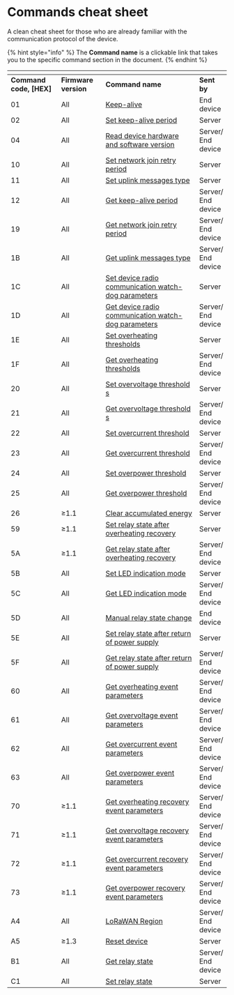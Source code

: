 # Commands cheat sheet

A clean cheat sheet for those who are already familiar with the communication protocol of the device.

{% hint style="info" %}
The **Command name** is a clickable link that takes you to the specific command section in the document.
{% endhint %}

<table data-header-hidden><thead><tr><th width="140"></th><th width="112"></th><th width="370"></th><th></th></tr></thead><tbody><tr><td><strong>Command code, [HEX]</strong></td><td><strong>Firmware version</strong></td><td><strong>Command name</strong></td><td><strong>Sent by</strong></td></tr><tr><td>01</td><td>All</td><td><a href="keep-alive.md">Keep-alive</a></td><td>End device</td></tr><tr><td>02</td><td>All</td><td><a href="keep-alive.md#set">Set keep-alive period</a></td><td>Server</td></tr><tr><td>04</td><td>All</td><td><a href="get-firmware-and-hardware-version.md">Read device hardware and software version</a></td><td>Server/ End device</td></tr><tr><td>10</td><td>All</td><td><a href="network-related-settings.md#set">Set network join retry period</a></td><td>Server</td></tr><tr><td>11</td><td>All</td><td><a href="uplink-types.md#set">Set uplink messages type</a></td><td>Server</td></tr><tr><td>12</td><td>All</td><td><a href="uplink-types.md#get">Get keep-alive period</a></td><td>Server/ End device</td></tr><tr><td>19</td><td>All</td><td><a href="network-related-settings.md#get">Get network join retry period</a></td><td>Server/ End device</td></tr><tr><td>1B</td><td>All</td><td><a href="uplink-types.md#get">Get uplink messages type</a></td><td>Server/ End device</td></tr><tr><td>1C</td><td>All</td><td><a href="network-related-settings.md#set-1">Set device radio communication watch-dog parameters</a></td><td>Server</td></tr><tr><td>1D</td><td>All</td><td><a href="network-related-settings.md#get-1">Get device radio communication watch-dog parameters</a></td><td>Server/ End device</td></tr><tr><td>1E</td><td>All</td><td><a href="protections.md#set">Set overheating thresholds</a></td><td>Server</td></tr><tr><td>1F</td><td>All</td><td><a href="protections.md#get">Get overheating thresholds</a></td><td>Server/ End device</td></tr><tr><td>20</td><td>All</td><td>​<a href="protections.md#set-1">Set overvoltage threshold​s</a></td><td>Server</td></tr><tr><td>21</td><td>All</td><td>​<a href="protections.md#get-1">Get overvoltage threshold​s</a></td><td>Server/ End device</td></tr><tr><td>22</td><td>All</td><td><a href="protections.md#set-2">​Set overcurrent threshold​</a></td><td>Server</td></tr><tr><td>23</td><td>All</td><td><a href="protections.md#get-2">​Get overcurrent threshold​</a></td><td>Server/ End device</td></tr><tr><td>24</td><td>All</td><td><a href="protections.md#set-3">Set overpower threshold​</a></td><td>Server</td></tr><tr><td>25</td><td>All</td><td><a href="protections.md#get-3">Get overpower threshold​</a></td><td>Server/ End device</td></tr><tr><td>26</td><td>≥1.1</td><td><a href="clear-accumulated-energy.md">Clear accumulated energy</a></td><td>Server</td></tr><tr><td>59</td><td>≥1.1</td><td><a href="relay-state.md#set-2">Set relay state after overheating recovery</a></td><td>Server</td></tr><tr><td>5А</td><td>≥1.1</td><td><a href="relay-state.md#get-2">Get relay state after overheating recovery</a></td><td>Server/ End device</td></tr><tr><td>5B</td><td>All</td><td><a href="led-indication-mode.md#set">Set LED indication mode</a></td><td>Server</td></tr><tr><td>5C</td><td>All</td><td><a href="led-indication-mode.md#get">Get LED indication mode</a></td><td>Server/ End device</td></tr><tr><td>5D</td><td>All</td><td><a href="relay-state.md#manual-relay-state-change">Manual relay state change </a></td><td>End device</td></tr><tr><td>5E</td><td>All</td><td><a href="relay-state.md#set-1">Set relay state after return of power supply</a></td><td>Server</td></tr><tr><td>5F</td><td>All</td><td><a href="relay-state.md#get-1">Get relay state after return of power supply</a></td><td>Server/ End device</td></tr><tr><td>60</td><td>All</td><td>​<a href="protections.md#overheating-event">Get overheating event parameters​</a></td><td>Server/ End device</td></tr><tr><td>61</td><td>All</td><td>​<a href="protections.md#overvoltage-event">Get overvoltage event parameters​</a></td><td>Server/ End device</td></tr><tr><td>62</td><td>All</td><td>​<a href="protections.md#overcurrent-event">Get overcurrent event parameters​</a></td><td>Server/ End device</td></tr><tr><td>63</td><td>All</td><td><a href="protections.md#overpower-event">Get overpower event parameters​</a></td><td>Server/ End device</td></tr><tr><td>70</td><td>≥1.1</td><td><a href="protections.md#overheating-recovery-event">​Get overheating recovery event parameters</a>​</td><td>Server/ End device</td></tr><tr><td>71</td><td>≥1.1</td><td><a href="protections.md#overvoltage-recovery-event">Get overvoltage recovery event parameters​</a></td><td>Server/ End device</td></tr><tr><td>72</td><td>≥1.1</td><td><a href="protections.md#overcurrent-recovery-event">Get overcurrent recovery event parameters</a>​</td><td>Server/ End device</td></tr><tr><td>73</td><td>≥1.1</td><td><a href="protections.md#overpower-recovery-event">Get overpower recovery event parameters​</a></td><td>Server/ End device</td></tr><tr><td>A4</td><td>All</td><td><a href="network-related-settings.md#lorawan-region">LoRaWAN Region</a></td><td>Server/ End device</td></tr><tr><td>A5</td><td>≥1.3</td><td><a href="reset-device.md">Reset device</a></td><td>Server</td></tr><tr><td>B1</td><td>All</td><td><a href="relay-state.md#get">​Get relay state​</a></td><td>Server/ End device</td></tr><tr><td>C1</td><td>All</td><td><a href="relay-state.md#set">​Set relay state​</a></td><td>Server</td></tr></tbody></table>

